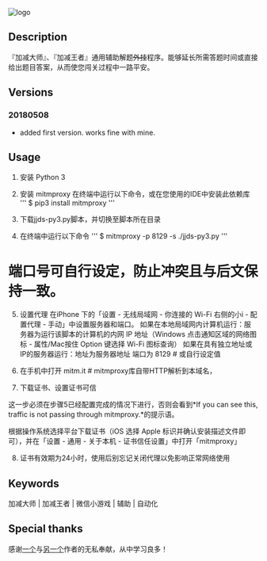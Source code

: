 ![logo](http://www.wanweixin.com/datafile/2018/05/1_201805021925181zCcq.jpg)

## Description

『加减大师』、『加减王者』通用辅助解题~~外挂~~程序。能够延长所需答题时间或直接给出题目答案，从而使您闯关过程中一路平安。

## Versions

### 20180508

- added first version. works fine with mine.

## Usage

1. 安装 Python 3

2. 安装 mitmproxy
在终端中运行以下命令，或在您使用的IDE中安装此依赖库
'''
$ pip3 install mitmproxy
'''

3. 下载jjds-py3.py脚本，并切换至脚本所在目录

4. 在终端中运行以下命令
'''
$ mitmproxy -p 8129 -s ./jjds-py3.py
'''
# 端口号可自行设定，防止冲突且与后文保持一致。

5. 设置代理
在iPhone 下的「设置 - 无线局域网 - 你连接的 Wi-Fi 右侧的小i - 配置代理 - 手动」中设置服务器和端口。
如果在本地局域网内计算机运行：服务器为运行该脚本的计算机的内网 IP 地址（Windows 点击通知区域的网络图标 - 属性/Mac按住 Option 键选择 Wi-Fi 图标查询）
如果在具有独立地址或IP的服务器运行：地址为服务器地址
端口为 8129  # 或自行设定值

6. 在手机中打开 mitm.it  # mitmproxy库自带HTTP解析到本域名，

7. 下载证书、设置证书可信

这一步必须在步骤5已经配置完成的情况下进行，否则会看到*If you can see this, traffic is not passing through mitmproxy.*的提示语。

根据操作系统选择平台下载证书（iOS 选择 Apple 标识并确认安装描述文件即可），并在「设置 - 通用 - 关于本机 - 证书信任设置」中打开「mitmproxy」

8. 证书有效期为24小时，使用后别忘记关闭代理以免影响正常网络使用

## Keywords

加减大师 | 加减王者 | 微信小游戏 | 辅助 | 自动化

## Special thanks

感谢[一个](https://gist.github.com/ImSingee/81e578392231541336acb7fc3c73019f)与[另一个](https://github.com/DengMr/jjds)作者的无私奉献，从中学习良多！
